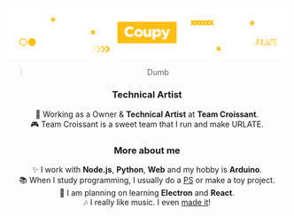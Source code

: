 ![header](https://github.com/HyeokjinKang/HyeokjinKang/blob/master/images/github_profile.png)
<div align="center" style="text-align: center;">
<blockquote>Dumb</blockquote>
<h3>Technical Artist</h3>
🥐 Working as a Owner & <strong>Technical Artist</strong> at <strong>Team Croissant</strong>.<br>
🎮 Team Croissant is a sweet team that I run and make URLATE.
<h3>More about me</h3>
  ✨ I work with <strong>Node.js</strong>, <strong>Python</strong>, <strong>Web</strong> and my hobby is <strong>Arduino</strong>.<br>
📚 When I study programming, I usually do a <a href="https://github.com/HyeokjinKang/Nodejs-BOJ">PS</a> or make a toy project.<br>
📝 I am planning on learning <strong>Electron</strong> and <strong>React</strong>.<br>
🎶 I really like music. I even <a href="https://github.com/HyeokjinKang/Music">made it</a>!
</div>

